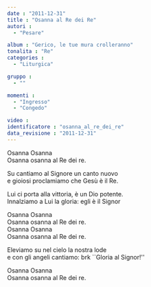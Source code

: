 ```yaml
---
date : "2011-12-31"
title : "Osanna al Re dei Re"
autori : 
  - "Pesare"

album : "Gerico, le tue mura crolleranno"
tonalita : "Re"
categories : 
  - "Liturgica"

gruppo : 
  - ""

momenti : 
  - "Ingresso"
  - "Congedo"

video : 
identificatore : "osanna_al_re_dei_re"
data_revisione : "2011-12-31"
---
```

  
  
  
 Osanna  Osanna  
 Osanna osanna al Re dei re.  
  
  
  
 Su cantiamo al Signore  un canto nuovo  
 e gioiosi proclamiamo che  Gesù è il Re.  
  
  
  
  
Lui ci porta alla vittoria, è un Dio potente.  
Innalziamo a Lui la gloria: egli è il Signor  
  
  
  
 Osanna  Osanna  
 Osanna osanna al Re dei re.  
 Osanna  Osanna  
 Osanna osanna al Re dei re.  
  
  
  
 Eleviamo  su nel cielo  la nostra lode  
 e con gli angeli cantiamo: brk ``Gloria al Signor!''  
  
  
  
 Osanna  Osanna  
 Osanna osanna al Re dei re.  
  
  
  
  
  
  
  
